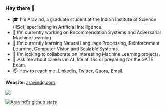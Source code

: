 ### Hey there 👋

<!--
**aravind-gk/aravind-gk** is a ✨ _special_ ✨ repository because its `README.md` (this file) appears on your GitHub profile.

Here are some ideas to get you started:
-->

- 🎓 I'm Aravind, a graduate student at the Indian Institute of Science (IISc), specialising in Artificial Intelligence.
- 🔭 I’m currently working on Recommendation Systems and Adversarial Machine Learning.
- 🌱 I’m currently learning Natural Language Processing, Reinforcement Learning, Computer Vision and Scalable Systems.
- 👯 I’m looking to collaborate on interesting Machine Learning projects.
- 💬 Ask me about careers in AI, life at IISc or preparing for the GATE Exam.
- 📫 How to reach me: [Linkedin](https://www.linkedin.com/in/aravind-gk/), [Twitter](https://twitter.com/_aravind_gk), [Quora](https://www.quora.com/profile/G-Aravind), [Email](mailto:aravindg1@iisc.ac.in).

**Website:** [aravindg.com](https://aravindg.com/)

![](https://komarev.com/ghpvc/?username=aravind-gk)

[![Aravind's github stats](https://github-readme-stats.vercel.app/api?username=aravind-gk&count_private=true&show_icons=true&theme=radical&hide_rank=false&include_all_commits=true)](https://github.com/aravind-gk/github-readme-stats)
